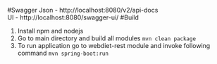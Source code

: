 #Swagger 
Json - http://localhost:8080/v2/api-docs  
UI - http://localhost:8080/swagger-ui/
#Build
1. Install npm and nodejs
2. Go to main directory and build all modules `mvn clean package`
3. To run application go to webdiet-rest module and invoke following command `mvn spring-boot:run`